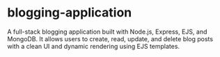 # blogging-application
A full-stack blogging application built with Node.js, Express, EJS, and MongoDB. It allows users to create, read, update, and delete blog posts with a clean UI and dynamic rendering using EJS templates.
